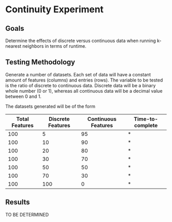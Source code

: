 # Continuity Experiment


## Goals
Determine the effects of discrete versus continuous data when running k-nearest neighbors in terms of runtime.

## Testing Methodology
Generate a number of datasets. Each set of data will have a constant amount of features (columns) and entries (rows).
The variable to be tested is the ratio of discrete to continuous data. Discrete data will be a binary whole number
(0 or 1), whereas all continuous data will be a decimal value between 0 and 1.

The datasets generated will be of the form

|Total Features | Discrete Features | Continuous Features | Time-to-complete|
|----|----|----|----|
|100|5|95|*|
|100|10|90|*|
|100|20|80|*|
|100|30|70|*|	
|100|50|50|*|
|100|70|30|*|
|100|100|0|*|
## Results
TO BE DETERMINED
